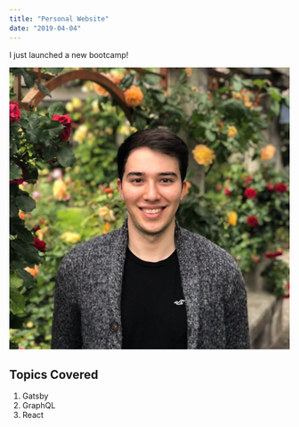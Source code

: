 ```yaml
---
title: "Personal Website"
date: "2019-04-04"
---
```


I just launched a new bootcamp!

![Me](../images/@me.jpg)

## Topics Covered

1. Gatsby
2. GraphQL
3. React
